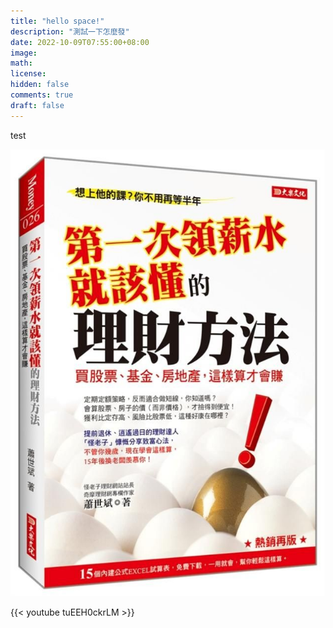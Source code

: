 ```yaml
---
title: "hello space!"
description: "測試一下怎麼發"
date: 2022-10-09T07:55:00+08:00
image: 
math: 
license: 
hidden: false
comments: true
draft: false
---
```


test

![img001.jpg](img001.jpg)

{{< youtube tuEEH0ckrLM >}}
